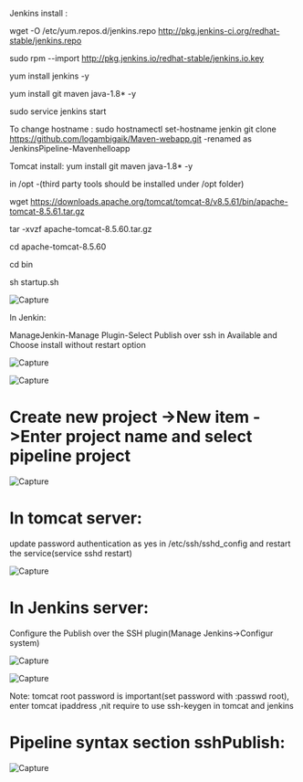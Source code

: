 Jenkins install :

wget -O /etc/yum.repos.d/jenkins.repo http://pkg.jenkins-ci.org/redhat-stable/jenkins.repo

sudo rpm --import http://pkg.jenkins.io/redhat-stable/jenkins.io.key

yum install jenkins -y

yum install git maven java-1.8* -y

sudo service jenkins start

To change hostname :
sudo hostnamectl set-hostname jenkin
git clone https://github.com/logambigaik/Maven-webapp.git -renamed as JenkinsPipeline-Mavenhelloapp



Tomcat install:
yum install git maven java-1.8* -y

in /opt -(third party tools should be installed under /opt folder)

wget https://downloads.apache.org/tomcat/tomcat-8/v8.5.61/bin/apache-tomcat-8.5.61.tar.gz

tar -xvzf apache-tomcat-8.5.60.tar.gz

cd apache-tomcat-8.5.60

cd bin

sh startup.sh

![Capture](https://user-images.githubusercontent.com/54719289/103695442-93fccc80-4fc2-11eb-9849-fa15a0e42325.JPG)




In Jenkin:

ManageJenkin-Manage Plugin-Select Publish over ssh in Available and Choose install without restart option


![Capture](https://user-images.githubusercontent.com/54719289/103695534-c7d7f200-4fc2-11eb-8b17-d3bc75de92ea.JPG)


![Capture](https://user-images.githubusercontent.com/54719289/103695704-1ab1a980-4fc3-11eb-9093-8f78497cd3ec.JPG)

Create new project ->New item ->Enter project name and select pipeline project
==============================================================================


![Capture](https://user-images.githubusercontent.com/54719289/103695822-49c81b00-4fc3-11eb-9dfd-2ce210c66536.JPG)

In tomcat server:
===============

update password authentication as yes in /etc/ssh/sshd_config and restart the service(service sshd restart)

![Capture](https://user-images.githubusercontent.com/54719289/103696560-92340880-4fc4-11eb-9c99-c6898863359a.JPG)


In Jenkins server:
=================

Configure the Publish over the SSH plugin(Manage Jenkins->Configur system)

![Capture](https://user-images.githubusercontent.com/54719289/103696794-fa82ea00-4fc4-11eb-914d-d8054f783b7a.JPG)

![Capture](https://user-images.githubusercontent.com/54719289/103696904-24d4a780-4fc5-11eb-9e13-621dee58455b.JPG)

Note: tomcat root password is important(set password with :passwd root), enter tomcat ipaddress ,nit require to use ssh-keygen in tomcat and jenkins

Pipeline syntax section sshPublish:
==================================

![Capture](https://user-images.githubusercontent.com/54719289/103697341-ce1b9d80-4fc5-11eb-9858-a5df297a3d4b.JPG)





